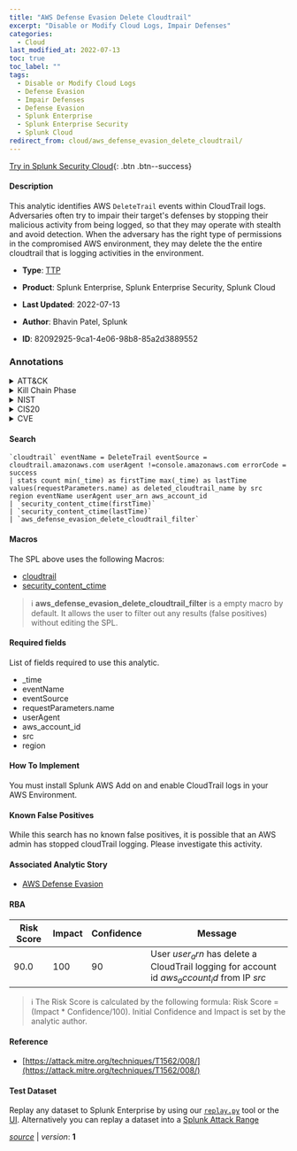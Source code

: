 ```yaml
---
title: "AWS Defense Evasion Delete Cloudtrail"
excerpt: "Disable or Modify Cloud Logs, Impair Defenses"
categories:
  - Cloud
last_modified_at: 2022-07-13
toc: true
toc_label: ""
tags:
  - Disable or Modify Cloud Logs
  - Defense Evasion
  - Impair Defenses
  - Defense Evasion
  - Splunk Enterprise
  - Splunk Enterprise Security
  - Splunk Cloud
redirect_from: cloud/aws_defense_evasion_delete_cloudtrail/
---
```




[Try in Splunk Security Cloud](https://www.splunk.com/en_us/cyber-security.html){: .btn .btn--success}

#### Description

This analytic identifies AWS `DeleteTrail` events within CloudTrail logs. Adversaries often try to impair their target&#39;s defenses by stopping their malicious activity from being logged, so that they may operate with stealth and avoid detection. When the adversary has the right type of permissions in the compromised AWS environment, they may delete the the entire cloudtrail that is logging activities in the environment.

- **Type**: [TTP](https://github.com/splunk/security_content/wiki/Detection-Analytic-Types)
- **Product**: Splunk Enterprise, Splunk Enterprise Security, Splunk Cloud

- **Last Updated**: 2022-07-13
- **Author**: Bhavin Patel, Splunk
- **ID**: 82092925-9ca1-4e06-98b8-85a2d3889552

### Annotations
<details>
  <summary>ATT&CK</summary>

<div markdown="1">

#### [ATT&CK](https://attack.mitre.org/)

| ID          | Technique   | Tactic         |
| ----------- | ----------- |--------------- |
| [T1562.008](https://attack.mitre.org/techniques/T1562/008/) | Disable or Modify Cloud Logs | Defense Evasion |

| [T1562](https://attack.mitre.org/techniques/T1562/) | Impair Defenses | Defense Evasion |

</div>
</details>


<details>
  <summary>Kill Chain Phase</summary>

<div markdown="1">

* Exploitation


</div>
</details>


<details>
  <summary>NIST</summary>

<div markdown="1">

* DE.CM



</div>
</details>

<details>
  <summary>CIS20</summary>

<div markdown="1">

* CIS 10



</div>
</details>

<details>
  <summary>CVE</summary>

<div markdown="1">


</div>
</details>


#### Search

```
`cloudtrail` eventName = DeleteTrail eventSource = cloudtrail.amazonaws.com userAgent !=console.amazonaws.com errorCode = success
| stats count min(_time) as firstTime max(_time) as lastTime values(requestParameters.name) as deleted_cloudtrail_name by src region eventName userAgent user_arn aws_account_id 
| `security_content_ctime(firstTime)`
| `security_content_ctime(lastTime)`
| `aws_defense_evasion_delete_cloudtrail_filter`
```

#### Macros
The SPL above uses the following Macros:
* [cloudtrail](https://github.com/splunk/security_content/blob/develop/macros/cloudtrail.yml)
* [security_content_ctime](https://github.com/splunk/security_content/blob/develop/macros/security_content_ctime.yml)

> :information_source:
> **aws_defense_evasion_delete_cloudtrail_filter** is a empty macro by default. It allows the user to filter out any results (false positives) without editing the SPL.



#### Required fields
List of fields required to use this analytic.
* _time
* eventName
* eventSource
* requestParameters.name
* userAgent
* aws_account_id
* src
* region



#### How To Implement
You must install Splunk AWS Add on and enable CloudTrail logs in your AWS Environment.
#### Known False Positives
While this search has no known false positives, it is possible that an AWS admin has stopped cloudTrail logging. Please investigate this activity.

#### Associated Analytic Story
* [AWS Defense Evasion](/stories/aws_defense_evasion)




#### RBA

| Risk Score  | Impact      | Confidence   | Message      |
| ----------- | ----------- |--------------|--------------|
| 90.0 | 100 | 90 | User $user_arn$ has delete a CloudTrail logging for account id $aws_account_id$ from IP $src$ |


> :information_source:
> The Risk Score is calculated by the following formula: Risk Score = (Impact * Confidence/100). Initial Confidence and Impact is set by the analytic author.


#### Reference

* [https://attack.mitre.org/techniques/T1562/008/](https://attack.mitre.org/techniques/T1562/008/)



#### Test Dataset
Replay any dataset to Splunk Enterprise by using our [`replay.py`](https://github.com/splunk/attack_data#using-replaypy) tool or the [UI](https://github.com/splunk/attack_data#using-ui).
Alternatively you can replay a dataset into a [Splunk Attack Range](https://github.com/splunk/attack_range#replay-dumps-into-attack-range-splunk-server)




[*source*](https://github.com/splunk/security_content/tree/develop/detections/cloud/aws_defense_evasion_delete_cloudtrail.yml) \| *version*: **1**